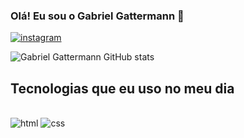 ### Olá! Eu sou o Gabriel Gattermann 👋
[![instagram](https://img.shields.io/badge/Instagram-E4405F?style=for-the-badge&logo=instagram&logoColor=white)](https://www.instagram.com/gattermann_biel/)

![Gabriel Gattermann GitHub stats](https://github-readme-stats.vercel.app/api?username=gattermann92&show_icons=true&theme=dracula)

## Tecnologias que eu uso no meu dia

<div atyle="display: inline_block"><br/>
   <img aling="center" alt="html" src="https://img.shields.io/badge/HTML-239120?style=for-the-badge&logo=html5&logoColor=white" />
   <img aling="center" alt="css" src="https://img.shields.io/badge/CSS-239120?&style=for-the-badge&logo=css3&logoColor=white" />

</div>

